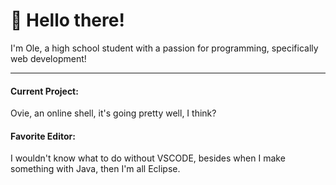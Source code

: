# 👋 Hello there!

I'm Ole, a high school student with a passion for programming, specifically web development!
<hr>

<h4>Current Project:</h4>Ovie, an online shell, it's going pretty well, I think?
<h4>Favorite Editor:</h4>I wouldn't know what to do without VSCODE, besides when I make something with Java, then I'm all Eclipse.
